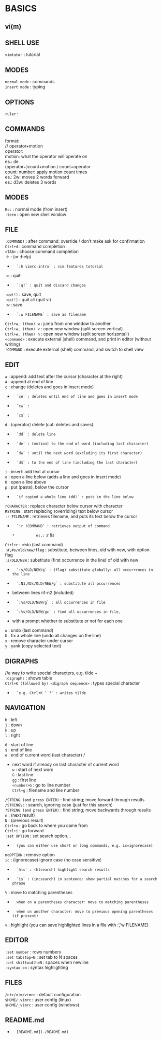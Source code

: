 # BASICS

## vi(m)  
  
## SHELL USE  
`vimtutor` : tutorial  
  
  
## MODES  
`normal mode` : commands  
`insert mode` : typing  
  
## OPTIONS  
`ruler` :  
  
  
## COMMANDS  
format:  
// operator+motion  
operator:   
motion: what the operator will operate on  
es.: de  
(operator+)count+motion / count+operator  
count: number: apply motion count times  
es.: 2w: moves 2 words forward  
es.: d3w: deletes 3 words  
  
  
## MODES  
`Esc` : normal mode (from insert)  
`:term` : open new shell window  
  
## FILE  
`:COMMAND!` : after command: override / don’t make ask for confirmation  
`Ctrl+d` : command completion  
`<TAB>` : choose command completion  
`:h` : (or :help)  
*		`:h vimrc-intro` : vim features tutorial  

`:q` : quit  
*		`:q!` : quit and discard changes  

`:qw(!)` : save, quit  
`:qa(!)` : quit all (quit vi)  
`:w` : save  
*		`:w FILENAME` : save as filename  

`Ctrl+w, (then) w` : jump from one window to another  
`Ctrl+w, (then) v` : open new window (split screen vertical)  
`Ctrl+w, (then) n` : open new window (split screen horizontall)  
`<command>` : execute external (shell) command, and print in editor (without writing)  
`!COMMAND` : execute external (shell) command, and switch to shell view  
  
## EDIT  
`a` : append: add text after the cursor (character at the right)  
`A` : append at end of line  
`c` : change (deletes and goes in insert mode)  
*		`ce` : deletes until end of line and goes in insert mode  
*		`cw` :  
*		`c$` :  

`d` : (operator) delete (cut: deletes and saves)  
*		`dd` : delete line  
*		`de` : (motion) to the end of word (including last character)  
*		`dw` : until the next word (excluding its first character)  
*		`d$` : to the end of line (including the last character)  

`i` : insert: add text at cursor  
`o` : open a line below (adds a line and goes in insert mode)  
`O` : open a line above  
`p` : put (paste), below the cursor  
*		`if copied a whole line (dd)` : puts in the line below  

`rCHARACTER` : replace character below cursor with character  
`RSTRING` : start replacing (overriding) text below cursor  
`:r FILENAME` : retrieves filename, and puts its text below the cursor  
*		`:r !COMMAND` : retrieves output of command  
	`*			es.:` :r !ls  

`Ctrl+r` : redo (last command)  
`:#,#s/old/new/flag` : substitute, between lines, old with new, with option flag  
`:s/OLD/NEW` : substitute (first occurrence in the line) of old with new  
*		`:s/OLD/NEW/g` : (flag) substitute globally: all occurrences in the line  
*		`:N1,N2s/OLD/NEW/g` : substitute all occurrences  
*	between lines n1-n2 (included)  
*		`:%s/OLD/NEW/g` : all occurrences in file  
*		`:%s/OLD/NEW/gc` : find all occurrences in file,  
*	with a prompt whether to substitute or not for each one  

`u` : undo (last command)  
`U` : fix a whole line (undo all changes on the line)  
`x` : remove character under cursor  
`y` : yank (copy selected text)  
  
## DIGRAPHS  
//a way to write special characters, e.g. tilde ~  
`:digraphs` : shows table  
`Ctrl+K (followed by) <digraph sequence>` : types special character  
*		`e.g. Ctrl+K ‘ ?` : writes tilde  
  
## NAVIGATION  
`h` : left  
`j` : down  
`k` : up  
`l` : right  
  
`0` : start of line  
`$` : end of line  
`e` : end of current word (last character) /  
*	next word if already on last character of current word  
`w` : start of next word  
`G` : last line  
`gg` : first line  
`<number>G` : go to line number  
`Ctrl+g` : filename and line number  
  
`/STRING (and press ENTER)` : find string; move forward through results  
`/STRING\c` : search, ignoring case (just for this search)  
`?STRING (and press ENTER)` : find string; move backwards through results  
`n` : (next result)  
`N` : (previous result)  
`Ctrl+o` : go back to where you came from  
`Ctrl+i` : go forward  
`:set OPTION` : set search option…  
*		(you can either use short or long commands, e.g. ic=ignorecase)  

`noOPTION` : remove option  
`ic` : (ignorecase) ignore case (no case sensitive)  
*		`hls` : (hlsearch) highlight search results  
*		`is` : (incsearch) in sentence: show partial matches for a search phrase  

`%` : move to matching parentheses  
*		when on a parentheses character: move to matching parentheses  
*		when on another character: move to previous opening parentheses (if present)  
  
`v` : highlight (you can save highlighted lines in a file with :’,’w FILENAME)  
  
## EDITOR  
`:set number` : rows numbers  
`:set tabstop=N` : set tab to N spaces  
`:set shiftwidth=N` : spaces when newline  
`:syntax on` : syntax highlighting  
  
## FILES  
`/etc/vim/vimrc` : default configuration  
`$HOME/.vimrc` : user config (linux)  
`$HOME/_vimrc` : user config (windows)  

## README.md  
*		[README.md](./README.md)  

